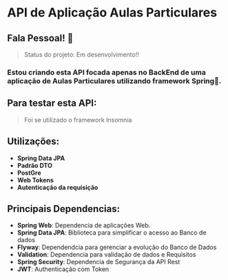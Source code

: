 # API de Aplicação Aulas Particulares
## Fala Pessoal! 👋
> Status do projeto: Em desenvolvimento!!
### Estou criando esta API focada apenas no BackEnd de uma aplicação de Aulas Particulares utilizando framework Spring🍃.
## Para testar esta API:
> Foi se utilizado o framework Insomnia
## Utilizações:
- **Spring Data JPA**
- **Padrão DTO**
- **PostGre**
- **Web Tokens**
- **Autenticação da requisição**
## Principais Dependencias:
- **Spring Web**: Dependencia de aplicações Web.
- **Spring Data JPA**: Biblioteca para simplificar o acesso ao Banco de dados
- **Flyway**: Dependendcia para gerenciar a evolução do Banco de Dados
- **Validation**: Dependencia para validação de dados e Requisitos
- **Spring Security**: Dependencia de Segurança da API Rest
-  **JWT**: Authenticação com Token


